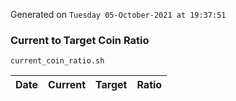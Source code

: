Generated on `Tuesday 05-October-2021 at 19:37:51`

### Current to Target Coin Ratio
`current_coin_ratio.sh`

Date|Current|Target|Ratio
---|---|---|---
